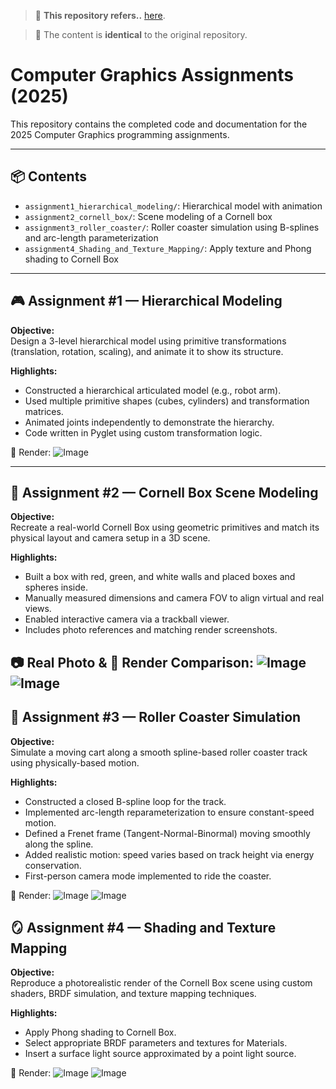 > 📌 **This repository refers..** [here](https://github.com/IntelligentMOtionlab/SNU_ComputerGraphics).

>🔹 The content is **identical** to the original repository.

# Computer Graphics Assignments (2025)

This repository contains the completed code and documentation for the 2025 Computer Graphics programming assignments.

---

## 📦 Contents

- `assignment1_hierarchical_modeling/`: Hierarchical model with animation
- `assignment2_cornell_box/`: Scene modeling of a Cornell box
- `assignment3_roller_coaster/`: Roller coaster simulation using B-splines and arc-length parameterization
- `assignment4_Shading_and_Texture_Mapping/`: Apply texture and Phong shading to Cornell Box
---

## 🎮 Assignment #1 — Hierarchical Modeling

**Objective:**  
Design a 3-level hierarchical model using primitive transformations (translation, rotation, scaling), and animate it to show its structure.

**Highlights:**
- Constructed a hierarchical articulated model (e.g., robot arm).
- Used multiple primitive shapes (cubes, cylinders) and transformation matrices.
- Animated joints independently to demonstrate the hierarchy.
- Code written in Pyglet using custom transformation logic.
 
📸 Render: ![Image](https://github.com/user-attachments/assets/06171d9f-8d46-467a-beee-e2dad3327548)

---

## 🧱 Assignment #2 — Cornell Box Scene Modeling

**Objective:**  
Recreate a real-world Cornell Box using geometric primitives and match its physical layout and camera setup in a 3D scene.

**Highlights:**
- Built a box with red, green, and white walls and placed boxes and spheres inside.
- Manually measured dimensions and camera FOV to align virtual and real views.
- Enabled interactive camera via a trackball viewer.
- Includes photo references and matching render screenshots.

📷 Real Photo & 📸 Render Comparison: ![Image](https://github.com/user-attachments/assets/0b22f589-6db3-48cf-93ac-751711a5cf3e)
![Image](https://github.com/user-attachments/assets/6a53ebe8-5356-4a95-9d01-d6c619d91566)
---

## 🎢 Assignment #3 — Roller Coaster Simulation

**Objective:**  
Simulate a moving cart along a smooth spline-based roller coaster track using physically-based motion.

**Highlights:**
- Constructed a closed B-spline loop for the track.
- Implemented arc-length reparameterization to ensure constant-speed motion.
- Defined a Frenet frame (Tangent-Normal-Binormal) moving smoothly along the spline.
- Added realistic motion: speed varies based on track height via energy conservation.
- First-person camera mode implemented to ride the coaster.

📸 Render: ![Image](https://github.com/user-attachments/assets/bf8216ab-614b-450a-8b60-026feb297fb4)
![Image](https://github.com/user-attachments/assets/972f9c43-9cb7-4a59-98a1-1eb57f87a5ad)

## 🪞 Assignment #4 — Shading and Texture Mapping

**Objective:**  
Reproduce a photorealistic render of the Cornell Box scene using custom shaders, BRDF simulation, and texture mapping techniques.

**Highlights:**
- Apply Phong shading to Cornell Box.
- Select appropriate BRDF parameters and textures for Materials.
- Insert a surface light source approximated by a point light source.

📸 Render: ![Image](https://github.com/user-attachments/assets/c43aa6d2-4a48-4f20-8f94-d8c7cbb854cd)
![Image](https://github.com/user-attachments/assets/872c927c-d64b-4ad8-9886-9878cbc29bf6)